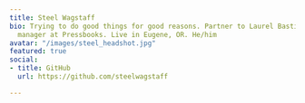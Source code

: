 ```yaml
---
title: Steel Wagstaff
bio: Trying to do good things for good reasons. Partner to Laurel Bastian. Product
  manager at Pressbooks. Live in Eugene, OR. He/him
avatar: "/images/steel_headshot.jpg"
featured: true
social:
- title: GitHub
  url: https://github.com/steelwagstaff

---
```

